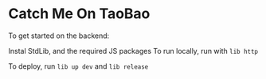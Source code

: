# Catch Me On TaoBao

To get started on the backend:

Instal StdLib, and the required JS packages
To run locally, run with `lib http`

To deploy, run `lib up dev` and `lib release`

